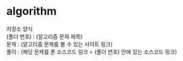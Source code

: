 # algorithm  
저장소 양식  
(폴더 번호) : (알고리즘 문제 제목)  
문제 : (알고리즘 문제를 볼 수 있는 사이트 링크)  
풀이 : (해당 문제를 푼 소스코드 링크 = (폴더 번호) 안에 있는 소스코드 링크)
